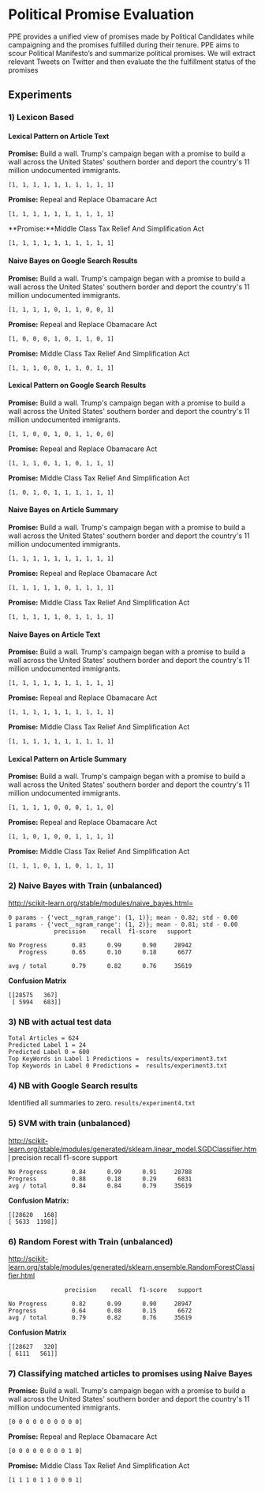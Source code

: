 # Political Promise Evaluation
PPE provides a unified view of promises made by Political Candidates while campaigning and the promises fulfilled during their tenure. PPE aims to scour Political Manifesto’s and summarize political promises. We will extract relevant Tweets on Twitter and then evaluate the the fulfillment status of the promises


## Experiments 
### 1) Lexicon Based
#### Lexical Pattern on Article Text

**Promise:** Build a wall. Trump's campaign began with a promise to build a wall across the United States' southern border and deport the country's 11 million undocumented immigrants.

    [1, 1, 1, 1, 1, 1, 1, 1, 1, 1]
    
**Promise:** Repeal and Replace Obamacare Act

    [1, 1, 1, 1, 1, 1, 1, 1, 1, 1]
    
**Promise:**Middle Class Tax Relief And Simplification Act

    [1, 1, 1, 1, 1, 1, 1, 1, 1, 1]
    
#### Naive Bayes on Google Search Results
**Promise:** Build a wall. Trump's campaign began with a promise to build a wall across the United States' southern border and deport the country's 11 million undocumented immigrants.

    [1, 1, 1, 1, 0, 1, 1, 0, 0, 1]
    
**Promise:** Repeal and Replace Obamacare Act

    [1, 0, 0, 0, 1, 0, 1, 1, 0, 1]
    
**Promise:** Middle Class Tax Relief And Simplification Act

    [1, 1, 1, 0, 0, 1, 1, 0, 1, 1]
    
#### Lexical Pattern on Google Search Results
**Promise:** Build a wall. Trump's campaign began with a promise to build a wall across the United States' southern border and deport the country's 11 million undocumented immigrants.

    [1, 1, 0, 0, 1, 0, 1, 1, 0, 0]
    
**Promise:** Repeal and Replace Obamacare Act

    [1, 1, 1, 0, 1, 1, 0, 1, 1, 1]
    
**Promise:** Middle Class Tax Relief And Simplification Act

    [1, 0, 1, 0, 1, 1, 1, 1, 1, 1]
    
#### Naive Bayes on Article Summary
**Promise:** Build a wall. Trump's campaign began with a promise to build a wall across the United States' southern border and deport the country's 11 million undocumented immigrants.

    [1, 1, 1, 1, 1, 1, 1, 1, 1, 1]
    
**Promise:** Repeal and Replace Obamacare Act

    [1, 1, 1, 1, 1, 0, 1, 1, 1, 1]
    
**Promise:** Middle Class Tax Relief And Simplification Act

    [1, 1, 1, 1, 1, 0, 1, 1, 1, 1]
    
#### Naive Bayes on Article Text
**Promise:** Build a wall. Trump's campaign began with a promise to build a wall across the United States' southern border and deport the country's 11 million undocumented immigrants.

    [1, 1, 1, 1, 1, 1, 1, 1, 1, 1]
    
**Promise:** Repeal and Replace Obamacare Act

    [1, 1, 1, 1, 1, 1, 1, 1, 1, 1]
    
**Promise:** Middle Class Tax Relief And Simplification Act

    [1, 1, 1, 1, 1, 1, 1, 1, 1, 1]
    
#### Lexical Pattern on Article Summary

**Promise:** Build a wall. Trump's campaign began with a promise to build a wall across the United States' southern border and deport the country's 11 million undocumented immigrants.

    [1, 1, 1, 1, 0, 0, 0, 1, 1, 0]
    
**Promise:** Repeal and Replace Obamacare Act

    [1, 1, 0, 1, 0, 0, 1, 1, 1, 1]
    
**Promise:** Middle Class Tax Relief And Simplification Act

    [1, 1, 1, 0, 1, 1, 0, 1, 1, 1]

### 2) Naive Bayes with Train  (unbalanced)
http://scikit-learn.org/stable/modules/naive_bayes.html=

    0 params - {'vect__ngram_range': (1, 1)}; mean - 0.82; std - 0.00
    1 params - {'vect__ngram_range': (1, 2)}; mean - 0.81; std - 0.00
                 precision    recall  f1-score   support
    
    No Progress       0.83      0.99      0.90     28942
       Progress       0.65      0.10      0.18      6677
    
    avg / total       0.79      0.82      0.76     35619
    
**Confusion Matrix**
        
    [[28575   367]
     [ 5994   683]]
 
### 3) NB with actual test data

    Total Articles = 624
    Predicted Label 1 = 24
    Predicted Label 0 = 600
    Top KeyWords in Label 1 Predictions =  results/experiment3.txt
    Top Keywords in Label 0 Predictions =  results/experiment3.txt


### 4) NB with Google Search results
Identified all summaries to zero.
`results/experiment4.txt`
    

### 5) SVM with train (unbalanced)

http://scikit-learn.org/stable/modules/generated/sklearn.linear_model.SGDClassifier.html
             precision    recall  f1-score   support

    No Progress       0.84      0.99      0.91     28788
    Progress          0.88      0.18      0.29      6831
    avg / total       0.84      0.84      0.79     35619
    
**Confusion Matrix:**

    [[28620   168]
    [ 5633  1198]]



### 6) Random Forest with Train (unbalanced)

http://scikit-learn.org/stable/modules/generated/sklearn.ensemble.RandomForestClassifier.html

                    precision    recall  f1-score   support

    No Progress       0.82      0.99      0.90     28947
    Progress          0.64      0.08      0.15      6672
    avg / total       0.79      0.82      0.76     35619

**Confusion Matrix**

    [[28627   320]
    [ 6111   561]]
 
### 7) Classifying matched articles to promises using Naive Bayes

**Promise:** Build a wall. Trump's campaign began with a promise to build a wall across the United States' southern border and deport the country's 11 million undocumented immigrants.

    [0 0 0 0 0 0 0 0 0 0]
    
**Promise:** Repeal and Replace Obamacare Act

    [0 0 0 0 0 0 0 0 1 0]
    
**Promise:** Middle Class Tax Relief And Simplification Act

    [1 1 1 0 1 1 0 0 0 1]